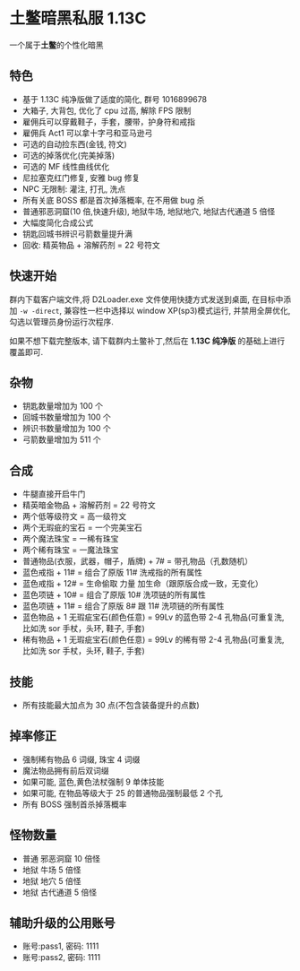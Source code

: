 # 土鳖暗黑私服 1.13C

一个属于**土鳖**的个性化暗黑

## 特色

- 基于 1.13C 纯净版做了适度的简化, 群号 1016899678
- 大箱子, 大背包, 优化了 cpu 过高, 解除 FPS 限制
- 雇佣兵可以穿戴鞋子，手套，腰带，护身符和戒指
- 雇佣兵 Act1 可以拿十字弓和亚马逊弓
- 可选的自动捡东西(金钱, 符文)
- 可选的掉落优化(完美掉落)
- 可选的 MF 线性曲线优化
- 尼拉塞克红门修复, 安雅 bug 修复
- NPC 无限制: 灌注, 打孔, 洗点
- 所有关底 BOSS 都是首次掉落概率, 在不用做 bug 杀
- 普通邪恶洞窟(10 倍,快速升级), 地狱牛场, 地狱地穴, 地狱古代通道 5 倍怪
- 大幅度简化合成公式
- 钥匙回城书辨识弓箭数量提升满
- 回收: 精英物品 + 溶解药剂 = 22 号符文

## 快速开始

群内下载客户端文件,将 D2Loader.exe 文件使用快捷方式发送到桌面, 在目标中添加 `-w -direct`, 兼容性一栏中选择以 window XP(sp3)模式运行, 并禁用全屏优化,勾选以管理员身份运行次程序.

如果不想下载完整版本, 请下载群内土鳖补丁,然后在 **1.13C 纯净版** 的基础上进行覆盖即可.

## 杂物

- 钥匙数量增加为 100 个
- 回城书数量增加为 100 个
- 辨识书数量增加为 100 个
- 弓箭数量增加为 511 个

## 合成

- 牛腿直接开启牛门
- 精英暗金物品 + 溶解药剂 = 22 号符文
- 两个低等级符文 = 高一级符文
- 两个无瑕疵的宝石 = 一个完美宝石
- 两个魔法珠宝 = 一稀有珠宝
- 两个稀有珠宝 = 一魔法珠宝
- 普通物品(衣服，武器，帽子，盾牌) + 7# = 带孔物品（孔数随机）
- 蓝色戒指 + 11# = 组合了原版 11# 洗戒指的所有属性
- 蓝色戒指 + 12# = 生命偷取 力量 加生命（跟原版合成一致，无变化）
- 蓝色项链 + 10# = 组合了原版 10# 洗项链的所有属性
- 蓝色项链 + 11# = 组合了原版 8# 跟 11# 洗项链的所有属性
- 蓝色物品 + 1 无瑕疵宝石(颜色任意) = 99Lv 的蓝色带 2-4 孔物品(可重复洗,比如洗 sor 手杖，头环, 鞋子, 手套)
- 稀有物品 + 1 无瑕疵宝石(颜色任意) = 99Lv 的稀有带 2-4 孔物品(可重复洗,比如洗 sor 手杖，头环, 鞋子, 手套)

## 技能

- 所有技能最大加点为 30 点(不包含装备提升的点数)

## 掉率修正

- 强制稀有物品 6 词缀, 珠宝 4 词缀
- 魔法物品拥有前后双词缀
- 如果可能, 蓝色,黄色法杖强制 9 单体技能
- 如果可能, 在物品等级大于 25 的普通物品强制最低 2 个孔
- 所有 BOSS 强制首杀掉落概率

## 怪物数量

- 普通 邪恶洞窟 10 倍怪
- 地狱 牛场 5 倍怪
- 地狱 地穴 5 倍怪
- 地狱 古代通道 5 倍怪

## 辅助升级的公用账号

- 账号:pass1, 密码: 1111
- 账号:pass2, 密码: 1111
